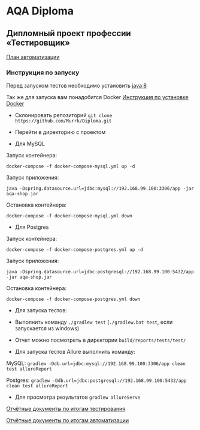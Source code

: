 # AQA Diploma

## Дипломный проект профессии «Тестировщик»

[План автоматизации](artifacts/Plan.md)

### Инструкция по запуску

Перед запуском тестов необходимо установить [java 8](https://www.oracle.com/technetwork/java/javase/downloads/2133151)

Так же для запуска вам понадобится Docker  [Инструкция по установке Docker](https://github.com/netology-code/aqa-homeworks/blob/master/docker/installation.md)

* Склонировать репозиторий `git clone https://github.com/Murrk/Diploma.git`
* Перейти в директорию с проектом

* Для MySQL

Запуск контейнера:

`docker-compose -f docker-compose-mysql.yml up -d`

Запуск приложения:

`java -Dspring.datasource.url=jdbc:mysql://192.168.99.100:3306/app -jar aqa-shop.jar`

Остановка контейнера:

`docker-compose -f docker-compose-mysql.yml down`

* Для Postgres

Запуск контейнера:

`docker-compose -f docker-compose-postgres.yml up -d`

Запуск приложения:

`java -Dspring.datasource.url=jdbc:postgresql://192.168.99.100:5432/app -jar aqa-shop.jar`

Остановка контейнера:

`docker-compose -f docker-compose-postgres.yml down`

* Для запуска тестов:
* Выполнить команду `./gradlew test` (`./gradlew.bat test`, если запускается из windows)
* Отчет можно посмотреть в директории `build/reports/tests/test/`

* Для запуска тестов Allure выполнить команду:

MySQL: `gradlew -Ddb.url=jdbc:mysql://192.168.99.100:3306/app clean test allureReport`

Postgres: `gradlew -Ddb.url=jdbc:postgresql://192.168.99.100:5432/app clean test allureReport`

* Для просмотра результатов `gradlew allureServe`

[Отчётные документы по итогам тестирования](artifacts/Report.md)

[Отчётные документы по итогам автоматизации](artifacts/Summary.md)
